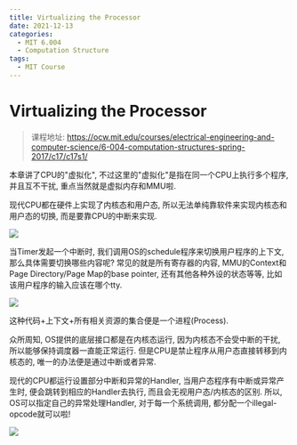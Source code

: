 ```yaml
---
title: Virtualizing the Processor
date: 2021-12-13
categories:
  - MIT 6.004
  - Computation Structure
tags:
  - MIT Course
---
```


# Virtualizing the Processor

> 课程地址: https://ocw.mit.edu/courses/electrical-engineering-and-computer-science/6-004-computation-structures-spring-2017/c17/c17s1/

本章讲了CPU的"虚拟化", 不过这里的"虚拟化"是指在同一个CPU上执行多个程序, 并且互不干扰, 重点当然就是虚拟内存和MMU啦.

现代CPU都在硬件上实现了内核态和用户态, 所以无法单纯靠软件来实现内核态和用户态的切换, 而是要靠CPU的中断来实现.

![](/posts/computation-structure/timer-interrupts.png)

当Timer发起一个中断时, 我们调用OS的schedule程序来切换用户程序的上下文, 那么具体需要切换哪些内容呢? 常见的就是所有寄存器的内容, MMU的Context和Page Directory/Page Map的base pointer, 还有其他各种外设的状态等等, 比如该用户程序的输入应该在哪个tty.

![](/posts/computation-structure/simple-timesharing-scheduler.png)

这种代码+上下文+所有相关资源的集合便是一个进程(Process).

众所周知, OS提供的底层接口都是在内核态运行, 因为内核态不会受中断的干扰, 所以能够保持调度器一直能正常运行. 但是CPU是禁止程序从用户态直接转移到内核态的, 唯一的办法便是通过中断或者异常. 

现代的CPU都运行设置部分中断和异常的Handler, 当用户态程序有中断或异常产生时, 便会跳转到相应的Handler去执行, 而且会无视用户态/内核态的区别. 所以, OS可以指定自己的异常处理Handler, 对于每一个系统调用, 都分配一个illegal-opcode就可以啦!

![](/posts/computation-structure/illop-handler.png)